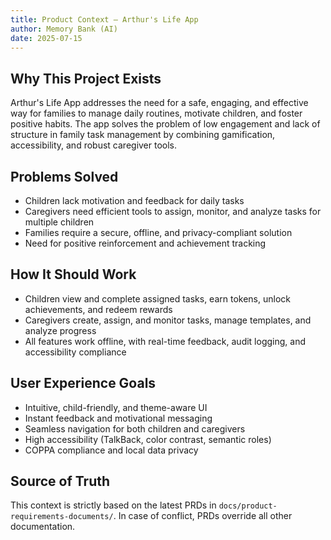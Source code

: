 ```yaml
---
title: Product Context – Arthur's Life App
author: Memory Bank (AI)
date: 2025-07-15
---
```


## Why This Project Exists
Arthur's Life App addresses the need for a safe, engaging, and effective way for families to manage daily routines, motivate children, and foster positive habits. The app solves the problem of low engagement and lack of structure in family task management by combining gamification, accessibility, and robust caregiver tools.

## Problems Solved
- Children lack motivation and feedback for daily tasks
- Caregivers need efficient tools to assign, monitor, and analyze tasks for multiple children
- Families require a secure, offline, and privacy-compliant solution
- Need for positive reinforcement and achievement tracking

## How It Should Work
- Children view and complete assigned tasks, earn tokens, unlock achievements, and redeem rewards
- Caregivers create, assign, and monitor tasks, manage templates, and analyze progress
- All features work offline, with real-time feedback, audit logging, and accessibility compliance

## User Experience Goals
- Intuitive, child-friendly, and theme-aware UI
- Instant feedback and motivational messaging
- Seamless navigation for both children and caregivers
- High accessibility (TalkBack, color contrast, semantic roles)
- COPPA compliance and local data privacy

## Source of Truth
This context is strictly based on the latest PRDs in `docs/product-requirements-documents/`. In case of conflict, PRDs override all other documentation.
